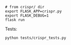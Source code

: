 ```
# from crispr/ dir
export FLASK_APP=crispr.py
export FLASK_DEBUG=1
flask run
```

Tests:
```
python tests/crispr_tests.py
```
